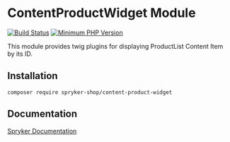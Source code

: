 # ContentProductWidget Module
[![Build Status](https://travis-ci.org/spryker-shop/content-product-widget.svg)](https://travis-ci.org/spryker-shop/content-product-widget)
[![Minimum PHP Version](https://img.shields.io/badge/php-%3E%3D%207.3-8892BF.svg)](https://php.net/)

This module provides twig plugins for displaying ProductList Content Item by its ID.

## Installation

```
composer require spryker-shop/content-product-widget
```

## Documentation

[Spryker Documentation](https://documentation.spryker.com/module_guide/overview.htm)

